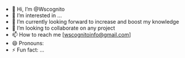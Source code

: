 - 👋 Hi, I’m @Wscognito
- 👀 I’m interested in ...
- 🌱 I’m currently looking forward to increase and boost my knowledge
- 💞️ I’m looking to collaborate on any project
- 📫 How to reach me [wscognitoinfo@gmail.com]
- 😄 Pronouns: 
- ⚡ Fun fact: ...

<!---
Wscognito/Wscognito is a ✨ special ✨ repository because its `README.md` (this file) appears on your GitHub profile.
You can click the Preview link to take a look at your changes.
--->
